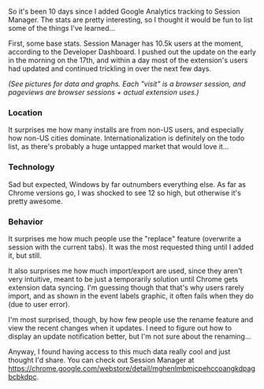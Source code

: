 So it's been 10 days since I added Google Analytics tracking to Session Manager. The stats are pretty interesting, so I thought it would be fun to list some of the things I've learned...

First, some base stats. Session Manager has 10.5k users at the moment, according to the Developer Dashboard. I pushed out the update on the early in the morning on the 17th, and within a day most of the extension's users had updated and continued trickling in over the next few days.

*(See pictures for data and graphs. Each "visit" is a browser session, and pageviews are browser sessions + actual extension uses.)*

### Location
It surprises me how many installs are from non-US users, and especially how non-US cities dominate. Internationalization is definitely on the todo list, as there's probably a huge untapped market that would love it...

### Technology
Sad but expected, Windows by far outnumbers everything else. As far as Chrome versions go, I was shocked to see 12 so high, but otherwise it's pretty awesome.

### Behavior
It surprises me how much people use the "replace" feature (overwrite a session with the current tabs). It was the most requested thing until I added it, but still.

It also surprises me how much import/export are used, since they aren't very intuitive, meant to be just a temporarily solution until Chrome gets extension data syncing. I'm guessing though that that's why users rarely import, and as shown in the event labels graphic, it often fails when they do (due to user error).

I'm most surprised, though, by how few people use the rename feature and view the recent changes when it updates. I need to figure out how to display an update notification better, but I'm not sure about the renaming...

Anyway, I found having access to this much data really cool and just thought I'd share. You can check out Session Manager at https://chrome.google.com/webstore/detail/mghenlmbmjcpehccoangkdpagbcbkdpc.